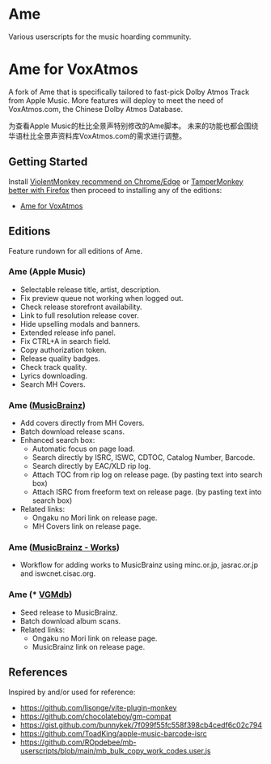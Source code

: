 # Ame

Various userscripts for the music hoarding community.

# Ame for VoxAtmos

A fork of Ame that is specifically tailored to fast-pick Dolby Atmos Track from Apple Music.
More features will deploy to meet the need of VoxAtmos.com, the Chinese Dolby Atmos Database.

为查看Apple Music的杜比全景声特别修改的Ame脚本。
未来的功能也都会围绕华语杜比全景声资料库VoxAtmos.com的需求进行调整。

## Getting Started

Install [ViolentMonkey recommend on Chrome/Edge](https://violentmonkey.github.io) or [TamperMonkey better with Firefox](https://tampermonkey.net) then proceed to installing any of the editions:

* [Ame for VoxAtmos](https://gitlab.com/dosolo/ame-atmos/-/raw/main/dist/applemusic.user.js)

## Editions

Feature rundown for all editions of Ame.

### Ame (Apple Music)

* Selectable release title, artist, description.
* Fix preview queue not working when logged out.
* Check release storefront availability.
* Link to full resolution release cover.
* Hide upselling modals and banners.
* Extended release info panel.
* Fix CTRL+A in search field.
* Copy authorization token.
* Release quality badges.
* Check track quality.
* Lyrics downloading.
* Search MH Covers.

### Ame ([MusicBrainz](https://gitlab.com/dosolo/ame-atmos/-/raw/main/dist/musicbrainz.user.js))


* Add covers directly from MH Covers.
* Batch download release scans.
* Enhanced search box:
  * Automatic focus on page load.
  * Search directly by ISRC, ISWC, CDTOC, Catalog Number, Barcode.
  * Search directly by EAC/XLD rip log.
  * Attach TOC from rip log on release page. (by pasting text into search box)
  * Attach ISRC from freeform text on release page. (by pasting text into search box)
* Related links:
  * Ongaku no Mori link on release page.
  * MH Covers link on release page.

### Ame ([MusicBrainz - Works](https://gitlab.com/dosolo/ame-atmos/-/raw/main/dist/musicbrainz-works.user.js))

* Workflow for adding works to MusicBrainz using minc.or.jp, jasrac.or.jp and iswcnet.cisac.org.

### Ame (* [VGMdb](https://gitlab.com/dosolo/ame-atmos/-/raw/main/dist/vgmdb.user.js))

* Seed release to MusicBrainz.
* Batch download album scans.
* Related links:
  * Ongaku no Mori link on release page.
  * MusicBrainz link on release page.

## References

Inspired by and/or used for reference:

* https://github.com/lisonge/vite-plugin-monkey
* https://github.com/chocolateboy/gm-compat
* https://gist.github.com/bunnykek/7f099f55fc558f398cb4cedf6c02c794
* https://github.com/ToadKing/apple-music-barcode-isrc
* https://github.com/ROpdebee/mb-userscripts/blob/main/mb_bulk_copy_work_codes.user.js
